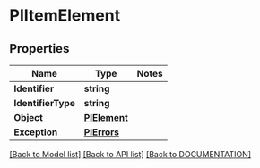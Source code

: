 # PIItemElement

## Properties
Name | Type | Notes
------------ | ------------- | -------------
**Identifier** | **string**
**IdentifierType** | **string**
**Object** | **[**PIElement**](../models/PIElement.md)**
**Exception** | **[**PIErrors**](../models/PIErrors.md)**

[[Back to Model list]](../../DOCUMENTATION.md#documentation-for-models) [[Back to API list]](../../DOCUMENTATION.md#documentation-for-api-endpoints) [[Back to DOCUMENTATION]](../../DOCUMENTATION.md)
